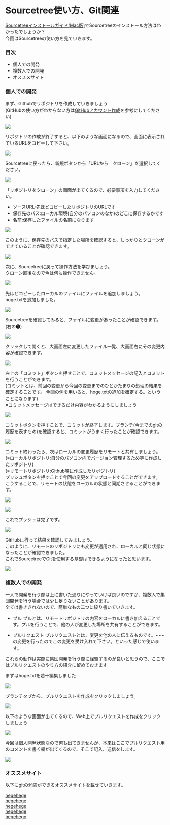# Sourcetree使い方、Git関連

[Sourcetreeインストールガイド(Mac版)](https://minoeru.github.io/markdown/mis_sourcetree.html)でSourcetreeのインストール方法はわかったでしょうか？<br>
今回はSourcetreeの使い方を見ていきます。


### 目次
 - 個人での開発
 - 複数人での開発
 - オススメサイト

### 個人での開発

まず、Githubでリポジトリを作成していきましょう<br>
(GitHubの使い方がわからない方は[GitHubアカウント作成](https://minoeru.github.io/markdown/mis_github.html)を参考にしてください)

![](https://minoeru.github.io/markdown/images/sourcetree/s2_1.png)

リポジトリの作成が終了すると、以下のような画面になるので、画面に表示されているURLをコピーして下さい。

![](https://minoeru.github.io/markdown/images/sourcetree/s2_2.png)

Sourcetreeに戻ったら、新規ボタンから「URLから　クローン」を選択してください。

![](https://minoeru.github.io/markdown/images/sourcetree/s2_3.png)

「リポジトリをクローン」の画面が出てくるので、必要事項を入力してください。
 - ソースURL:先ほどコピーしたリポジトリのURLです
 - 保存先のパス:ローカル環境(自分のパソコンのなか)のどこに保存するかです
 - 名前:保存したファイルの名前になります

![](https://minoeru.github.io/markdown/images/sourcetree/s2_4.png)

このように、保存先のパスで指定した場所を確認すると、しっかりとクローンができていることが確認できます。

![](https://minoeru.github.io/markdown/images/sourcetree/s2_5.png)

次に、Sourcetreeに戻って操作方法を学びましょう。<br>
クローン直後なので今は何も操作できません。<br>

![](https://minoeru.github.io/markdown/images/sourcetree/s2_6.png)

先ほどコピーしたローカルのファイルにファイルを追加しましょう。<br>
hoge.txtを追加しました。

![](https://minoeru.github.io/markdown/images/sourcetree/s2_7.png)

Sourcetreeを確認してみると、ファイルに変更があったことが確認できます。(右の❶)

![](https://minoeru.github.io/markdown/images/sourcetree/s2_8.png)

クリックして開くと、大画面左に変更したファイル一覧、大画面右にその変更内容が確認できます。

![](https://minoeru.github.io/markdown/images/sourcetree/s2_9.png)

左上の「コミット」ボタンを押すことで、コミットメッセージの記入とコミットを行うことができます。<br>
(コミットとは、前回の変更から今回の変更までのひとかたまりの処理の結果を確定することです。
  今回の例を用いると、hoge.txtの追加を確定する。ということになります)<br>
※コミットメッセージはできるだけ内容がわかるようにしましょう<br>

![](https://minoeru.github.io/markdown/images/sourcetree/s2_10.png)

コミットボタンを押すことで、コミットが終了します。ブランチ(今までのgitの履歴を表すもの)を確認すると、コミットがうまく行ったことが確認できます。

![](https://minoeru.github.io/markdown/images/sourcetree/s2_11.png)

コミット終わったら、次はローカルの変更履歴をリモートと共有しましょう。<br>
(※ローカルリポジトリ:自分のパソコン内でバージョン管理するため等に作成したリポジトリ)<br>
(※リモートリポジトリ:Github等に作成したリポジトリ)<br>
プッシュボタンを押すことで今回の変更をアップロードすることができます。<br>
こうすることで、リモートの状態をローカルの状態と同期させることができます。<br>

![](https://minoeru.github.io/markdown/images/sourcetree/s2_12.png)

![](https://minoeru.github.io/markdown/images/sourcetree/s2_13.png)

これでプッシュは完了です。

![](https://minoeru.github.io/markdown/images/sourcetree/s2_14.png)

GitHubに行って結果を確認してみましょう。<br>
このように、リモートのリポジトリにも変更が適用され、ローカルと同じ状態になったことが確認できました。<br>
これでSourcetreeでGitを使用する基礎はできるようになったと思います。

![](https://minoeru.github.io/markdown/images/sourcetree/s2_15.png)

### 複数人での開発

一人で開発を行う際は上に書いた通りにやっていけば良いのですが、複数人で集団開発を行う場合では少し足りないことがあります。<br>
全ては書ききれないので、簡単なもの二つに絞り書いていきます。
- プル
 プルとは、リモートリポジトリの内容をローカルに書き加えることです。プルを行うことで、他の人が変更した場所を共有することができます。

- プルリクエスト
 プルリクエストとは、変更を他の人に伝えるものです。~~~の変更を行ったのでこの変更を受け入れて下さい。といった感じで使います。

これらの動作は実際に集団開発を行う際に経験するのが良いと思うので、ここではプルリクエストのやり方の紹介に留めておきます<br>

まずはhoge.txtを若干編集しました

![](https://minoeru.github.io/markdown/images/sourcetree/s2_16.png)

ブランチタブから、プルリクエストを作成をクリックしましょう。

![](https://minoeru.github.io/markdown/images/sourcetree/s2_17.png)

以下のような画面が出てくるので、Web上でプルリクエストを作成をクリックしましょう

![](https://minoeru.github.io/markdown/images/sourcetree/s2_18.png)

今回は個人開発状態なので何も出てきませんが、本来はここでプルリクエスト用のコメントを書く欄が出てくるので、そこで記入、送信をします。

![](https://minoeru.github.io/markdown/images/sourcetree/s2_19.png)

### オススメサイト

以下にgitの勉強ができるオススメサイトを載せていきます。

[hegehege](#)<br>
[hegehege](#)<br>
[hegehege](#)<br>
[hegehege](#)<br>
[hegehege](#)
